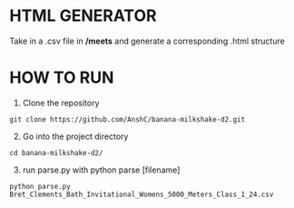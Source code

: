 # HTML GENERATOR
Take in a .csv file in **/meets** and generate a corresponding .html structure

# HOW TO RUN

1. Clone the repository
```properties
git clone https://github.com/AnshC/banana-milkshake-d2.git
```

2. Go into the project directory
```properties
cd banana-milkshake-d2/
```

3. run parse.py with python parse [filename]
```properties
python parse.py Bret_Clements_Bath_Invitational_Womens_5000_Meters_Class_1_24.csv
```